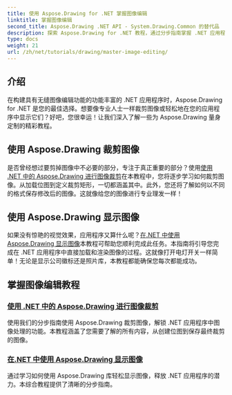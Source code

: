 ```yaml
---
title: 使用 Aspose.Drawing for .NET 掌握图像编辑
linktitle: 掌握图像编辑
second_title: Aspose.Drawing .NET API - System.Drawing.Common 的替代品
description: 探索 Aspose.Drawing for .NET 教程，通过分步指南掌握 .NET 应用程序中的图像编辑、裁剪和显示。
type: docs
weight: 21
url: /zh/net/tutorials/drawing/master-image-editing/
---
```

## 介绍

在构建具有无缝图像编辑功能的功能丰富的 .NET 应用程序时，Aspose.Drawing for .NET 是您的最佳选择。想要像专业人士一样裁剪图像或轻松地在您的应用程序中显示它们？好吧，您很幸运！让我们深入了解一些为 Aspose.Drawing 量身定制的精彩教程。

## 使用 Aspose.Drawing 裁剪图像  
是否曾经想过要剪掉图像中不必要的部分，专注于真正重要的部分？使用[使用 .NET 中的 Aspose.Drawing 进行图像裁剪](./image-cropping/)在本教程中，您将逐步学习如何裁剪图像。从加载位图到定义裁剪矩形，一切都涵盖其中。此外，您还将了解如何以不同的格式保存修改后的图像。这就像给您的图像进行专业理发一样！  

## 使用 Aspose.Drawing 显示图像  
如果没有惊艳的视觉效果，应用程序又算什么呢？[在.NET 中使用 Aspose.Drawing 显示图像](./image-display/)本教程可帮助您顺利完成此任务。本指南将引导您完成在 .NET 应用程序中直接加载和渲染图像的过程。这就像打开电灯开关一样简单！无论是显示公司徽标还是照片库，本教程都能确保您每次都能成功。
  
## 掌握图像编辑教程
### [使用 .NET 中的 Aspose.Drawing 进行图像裁剪](./image-cropping/)
使用我们的分步指南使用 Aspose.Drawing 裁剪图像，解锁 .NET 应用程序中图像处理的功能。本教程涵盖了您需要了解的所有内容，从创建位图到保存最终裁剪的图像。
### [在.NET 中使用 Aspose.Drawing 显示图像](./image-display/)
通过学习如何使用 Aspose.Drawing 库轻松显示图像，释放 .NET 应用程序的潜力。本综合教程提供了清晰的分步指南。